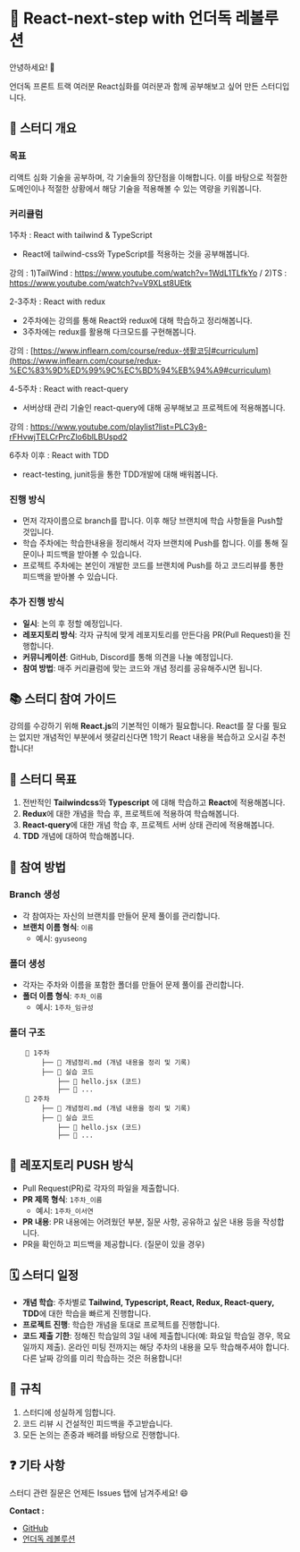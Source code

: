 # 🚀 React-next-step with 언더독 레볼루션

안녕하세요! 👋

언더독 프론트 트랙 여러분 React심화를 여러분과 함께 공부해보고 싶어 만든 스터디입니다.

## 📌 스터디 개요

### 목표

리액트 심화 기술을 공부하며, 각 기술들의 장단점을 이해합니다. 이를 바탕으로 적절한 도메인이나 적절한 상황에서 해당 기술을 적용해볼 수 있는 역량을 키워봅니다.

### 커리큘럼

1주차 : React with tailwind & TypeScript

- React에 tailwind-css와 TypeScript를 적용하는 것을 공부해봅니다.

강의 : 1)TailWind : https://www.youtube.com/watch?v=1WdL1TLfkYo / 2)TS : https://www.youtube.com/watch?v=V9XLst8UEtk

2-3주차 : React with redux

- 2주차에는 강의를 통해 React와 redux에 대해 학습하고 정리해봅니다.
- 3주차에는 redux를 활용해 다크모드를 구현해봅니다.

강의 : [https://www.inflearn.com/course/redux-생활코딩#curriculum](https://www.inflearn.com/course/redux-%EC%83%9D%ED%99%9C%EC%BD%94%EB%94%A9#curriculum)

4-5주차 : React with react-query

- 서버상태 관리 기술인 react-query에 대해 공부해보고 프로젝트에 적용해봅니다.

강의 : https://www.youtube.com/playlist?list=PLC3y8-rFHvwjTELCrPrcZlo6blLBUspd2

6주차 이후 : React with TDD

- react-testing, junit등을 통한 TDD개발에 대해 배워봅니다.

### 진행 방식

- 먼저 각자이름으로 branch를 팝니다. 이후 해당 브랜치에 학습 사항들을 Push할 것입니다.
- 학습 주차에는 학습한내용을 정리해서 각자 브랜치에 Push를 합니다. 이를 통해 질문이나 피드백을 받아볼 수 있습니다.
- 프로젝트 주차에는 본인이 개발한 코드를 브랜치에 Push를 하고 코드리뷰를 통한 피드백을 받아볼 수 있습니다.

### 추가 진행 방식

- **일시**: 논의 후 정할 예정입니다.
- **레포지토리 방식**: 각자 규칙에 맞게 레포지토리를 만든다음 PR(Pull Request)을 진행합니다.
- **커뮤니케이션**: GitHub, Discord를 통해 의견을 나눌 예정입니다.
- **참여 방법**: 매주 커리큘럼에 맞는 코드와 개념 정리를 공유해주시면 됩니다.

## 📚 스터디 참여 가이드

강의를 수강하기 위해 **React.js**의 기본적인 이해가 필요합니다. React를 잘 다룰 필요는 없지만 개념적인 부분에서 헷갈리신다면 1학기 React 내용을 복습하고 오시길 추천합니다!

## 🎯 스터디 목표

1. 전반적인 **Tailwindcss**와 **Typescript** 에 대해 학습하고 **React**에 적용해봅니다.
2. **Redux**에 대한 개념을 학습 후, 프로젝트에 적용하여  학습해봅니다.
3. **React-query**에 대한 개념 학습 후, 프로젝트 서버 상태 관리에 적용해봅니다.
4. **TDD**  개념에 대하여 학습해봅니다.

## 📝 참여 방법

### Branch 생성

- 각 참여자는 자신의 브랜치를 만들어 문제 풀이를 관리합니다.
- **브랜치 이름 형식**: `이름`
    - 예시: `gyuseong`

### 폴더 생성

- 각자는 주차와 이름을 포함한 폴더를 만들어 문제 풀이를 관리합니다.
- **폴더 이름 형식**: `주차_이름`
    - 예시: `1주차_임규성`

### 폴더 구조

```
    📂 1주차
        ├── 📄 개념정리.md (개념 내용을 정리 및 기록)
        ├── 📂 실습 코드
            ├── 📄 hello.jsx (코드)
            ├── 📄 ...
    📂 2주차
        ├── 📄 개념정리.md (개념 내용을 정리 및 기록)
        ├── 📂 실습 코드
            ├── 📄 hello.jsx (코드)
            ├── 📄 ...

```

## 🔄 레포지토리 PUSH 방식

- Pull Request(PR)로 각자의 파일을 제출합니다.
- **PR 제목 형식**: `1주차_이름`
    - 예시: `1주차_이서연`
- **PR 내용**: PR 내용에는 어려웠던 부분, 질문 사항, 공유하고 싶은 내용 등을 작성합니다.
- PR을 확인하고 피드백을 제공합니다. (질문이 있을 경우)

## 🗓 스터디 일정

- **개념 학습**: 주차별로 **Tailwind, Typescript, React, Redux, React-query, TDD**에 대한 학습을 빠르게 진행합니다.
- **프로젝트 진행**: 학습한 개념을 토대로 프로젝트를 진행합니다.
- **코드 제출 기한**: 정해진 학습일의 3일 내에 제출합니다(예: 화요일 학습일 경우, 목요일까지 제출).
온라인 미팅 전까지는 해당 주차의 내용을 모두 학습해주셔야 합니다. 다른 날짜 강의를 미리 학습하는 것은 허용합니다!

## 📜 규칙

1. 스터디에 성실하게 임합니다.
2. 코드 리뷰 시 건설적인 피드백을 주고받습니다.
3. 모든 논의는 존중과 배려를 바탕으로 진행합니다.

## ❓ 기타 사항

스터디 관련 질문은 언제든 Issues 탭에 남겨주세요! 😄

**Contact :**

- [GitHub](https://github.com/shipleaf)
- [언더독 레볼루션](https://udr.oopy.io/)
